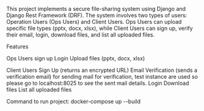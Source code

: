 This project implements a secure file-sharing system using Django and Django Rest Framework (DRF). 
The system involves two types of users: Operation Users (Ops Users) and Client Users.
 Ops Users can upload specific file types (pptx, docx, xlsx), while Client Users can sign up, 
verify their email, login, download files, and list all uploaded files.

Features

Ops Users
sign up
Login
Upload files (pptx, docx, xlsx)

Client Users
Sign Up (returns an encrypted URL)
Email Verification (sends a verification email) for sending mail for verification, test instance are used so please go to localhost:8025 to see the sent mail details.
Login
Download files
List all uploaded files

Command to run project:
docker-compose up --build


